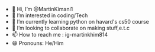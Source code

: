 - 👋 Hi, I’m @MartinKimani1
- 👀 I’m interested in coding/Tech
- 🌱 I’m currently learning python on havard's cs50 course
- 💞️ I’m looking to collaborate on making stuff,e.t.c
- 📫 How to reach me : ig-martinkhim814
- 😄 Pronouns: He/Him

